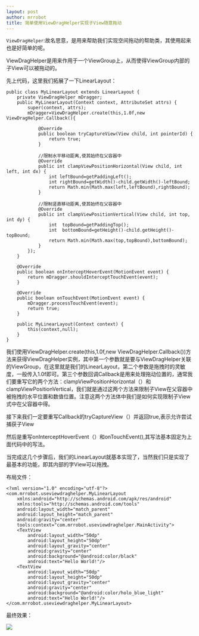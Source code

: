 ```yaml
---
layout: post
author: mrrobot
title: 简单使用ViewDragHelper实现子View随意拖动
---
```

`ViewDragHelper`:故名思意，是用来帮助我们实现空间拖动的帮助类，其使用起来也是好简单的呢。

ViewDragHelper是用来作用于一个ViewGroup上，从而使得ViewGroup内部的子View可以被拖动的。

先上代码，这里我们拓展了一下LinearLayout：

```
public class MyLinearLayout extends LinearLayout {
    private ViewDragHelper mDragger;
    public MyLinearLayout(Context context, AttributeSet attrs) {
        super(context, attrs);
        mDragger=ViewDragHelper.create(this,1.0f,new ViewDragHelper.Callback(){

            @Override
            public boolean tryCaptureView(View child, int pointerId) {
                return true;
            }

            //限制水平移动距离,使其始终在父容器中
            @Override
            public int clampViewPositionHorizontal(View child, int left, int dx) {
                int leftBound=getPaddingLeft();
                int rightBound=getWidth()-child.getWidth()-leftBound;
                return Math.min(Math.max(left,leftBound),rightBound);
            }

            //限制竖直移动距离,使其始终在父容器中
            @Override
            public int clampViewPositionVertical(View child, int top, int dy) {
                int  topBound=getPaddingTop();
                int  bottomBound=getHeight()-child.getHeight()-topBound;
                return Math.min(Math.max(top,topBound),bottomBound);
            }
        });
    }

    @Override
    public boolean onInterceptHoverEvent(MotionEvent event) {
        return mDragger.shouldInterceptTouchEvent(event);
    }

    @Override
    public boolean onTouchEvent(MotionEvent event) {
        mDragger.processTouchEvent(event);
        return true;
    }

    public MyLinearLayout(Context context) {
        this(context,null);
    }
}
```

我们使用ViewDragHelper.create(this,1.0f,new ViewDragHelper.Callback())方法来获得ViewDragHelper实例，其中第一个参数就是要与ViewDragHelper关联的ViewGroup，在这里就是我们的LinearLayout，第二个参数是拖拽时的灵敏度，一般传入1.0f即可。第三个参数回调Callback是用来处理拖动位置的，通常我们要重写它的两个方法：clampViewPositionHorizontal（）和clampViewPositionVertical，我们就是通过这两个方法来限制子View在父容器中被拖拽的水平位置和数值位置。注意这两个方法体中我们是如何实现限制子View式中在父容器中得。

接下来我们一定要重写Callback的tryCaptureView（）并返回true,表示允许尝试捕获子View

然后是重写onInterceptHoverEvent（）和onTouchEvent(),其写法基本固定为上面代码中的写法。

当完成这几个步骤后，我们的LinearLayout就基本实现了，当然我们只是实现了最基本的功能，即其内部的字View可以拖拽。

布局文件：

```
<?xml version="1.0" encoding="utf-8"?>
<com.mrrobot.useviewdraghelper.MyLinearLayout
    xmlns:android="http://schemas.android.com/apk/res/android"
    xmlns:tools="http://schemas.android.com/tools"
    android:layout_width="match_parent"
    android:layout_height="match_parent"
    android:gravity="center"
    tools:context="com.mrrobot.useviewdraghelper.MainActivity">
    <TextView
        android:layout_width="50dp"
        android:layout_height="50dp"
        android:layout_gravity="center"
        android:gravity="center"
        android:background="@android:color/black"
        android:text="Hello World!"/>
    <TextView
        android:layout_width="50dp"
        android:layout_height="50dp"
        android:layout_gravity="center"
        android:gravity="center"
        android:background="@android:color/holo_blue_light"
        android:text="Hello World!"/>
</com.mrrobot.useviewdraghelper.MyLinearLayout>
```

最终效果：

![](http://cl.ly/2U1l3J3z1X2r/ezgif.com-video-to-gif.gif)